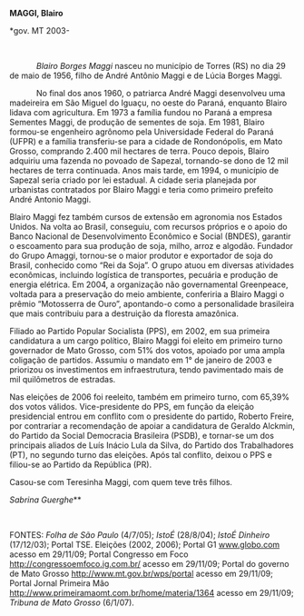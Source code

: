 **MAGGI, Blairo**

\*gov. MT 2003-

 

            *Blairo Borges Maggi* nasceu no município de Torres (RS) no
dia 29 de maio de 1956, filho de André Antônio Maggi e de Lúcia Borges
Maggi.

            No final dos anos 1960, o patriarca André Maggi desenvolveu
uma madeireira em São Miguel do Iguaçu, no oeste do Paraná, enquanto
Blairo lidava com agricultura. Em 1973 a família fundou no Paraná a
empresa Sementes Maggi, de produção de sementes de soja. Em 1981, Blairo
formou-se engenheiro agrônomo pela Universidade Federal do Paraná (UFPR)
e a família transferiu-se para a cidade de Rondonópolis, em Mato Grosso,
comprando 2.400 mil hectares de terra. Pouco depois, Blairo adquiriu uma
fazenda no povoado de Sapezal, tornando-se dono de 12 mil hectares de
terra continuada. Anos mais tarde, em 1994, o município de Sapezal seria
criado por lei estadual. A cidade seria planejada por urbanistas
contratados por Blairo Maggi e teria como primeiro prefeito André
Antonio Maggi.

Blairo Maggi fez também cursos de extensão em agronomia nos Estados
Unidos. Na volta ao Brasil, conseguiu, com recursos próprios e o apoio
do Banco Nacional de Desenvolvimento Econômico e Social (BNDES),
garantir o escoamento para sua produção de soja, milho, arroz e algodão.
Fundador do Grupo Amaggi, tornou-se o maior produtor e exportador de
soja do Brasil, conhecido como “Rei da Soja”. O grupo atuou em diversas
atividades econômicas, incluindo logística de transportes, pecuária e
produção de energia elétrica. Em 2004, a organização não governamental
Greenpeace, voltada para a preservação do meio ambiente, conferiria a
Blairo Maggi o prêmio “Motosserra de Ouro”, apontando-o como a
personalidade brasileira que mais contribuiu para a destruição da
floresta amazônica.

Filiado ao Partido Popular Socialista (PPS), em 2002, em sua primeira
candidatura a um cargo político, Blairo Maggi foi eleito em primeiro
turno governador de Mato Grosso, com 51% dos votos, apoiado por uma
ampla coligação de partidos. Assumiu o mandato em 1° de janeiro de 2003
e priorizou os investimentos em infraestrutura, tendo pavimentado mais
de mil quilômetros de estradas.

Nas eleições de 2006 foi reeleito, também em primeiro turno, com 65,39%
dos votos válidos. Vice-presidente do PPS, em função da eleição
presidencial entrou em conflito com o presidente do partido, Roberto
Freire, por contrariar a recomendação de apoiar a candidatura de Geraldo
Alckmin, do Partido da Social Democracia Brasileira (PSDB), e tornar-se
um dos principais aliados de Luís Inácio Lula da Silva, do Partido dos
Trabalhadores (PT), no segundo turno das eleições. Após tal conflito,
deixou o PPS e filiou-se ao Partido da República (PR).

Casou-se com Teresinha Maggi, com quem teve três filhos.

*Sabrina Guerghe***

 

FONTES: *Folha de São Paulo* (4/7/05); *IstoÉ* (28/8/04); *IstoÉ
Dinheiro* (17/12/03); Portal TSE. Eleições (2002, 2006); Portal G1
www.globo.com acesso em 29/11/09; Portal Congresso em Foco
http://congressoemfoco.ig.com.br/ acesso em 29/11/09; Portal do governo
de Mato Grosso http://www.mt.gov.br/wps/portal acesso em 29/11/09;
Portal Jornal Primeira Mão
http://www.primeiramaomt.com.br/home/materia/1364 acesso em 29/11/09;
*Tribuna de Mato Grosso* (6/1/07).

 
